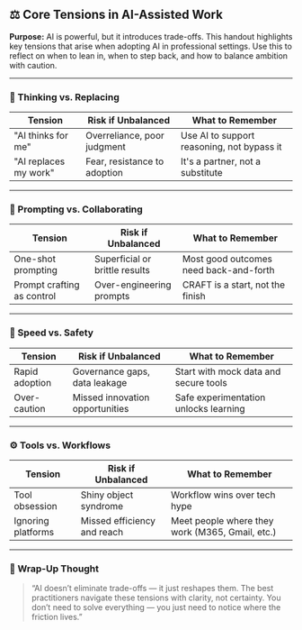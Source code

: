 ## ⚖️ Core Tensions in AI-Assisted Work

**Purpose:** AI is powerful, but it introduces trade-offs. This handout highlights key tensions that arise when adopting AI in professional settings. Use this to reflect on when to lean in, when to step back, and how to balance ambition with caution.

---

### 🧠 Thinking vs. Replacing

| Tension               | Risk if Unbalanced           | What to Remember                           |
| --------------------- | ---------------------------- | ------------------------------------------ |
| "AI thinks for me"    | Overreliance, poor judgment  | Use AI to support reasoning, not bypass it |
| "AI replaces my work" | Fear, resistance to adoption | It's a partner, not a substitute           |

---

### 🎯 Prompting vs. Collaborating

| Tension                    | Risk if Unbalanced             | What to Remember                       |
| -------------------------- | ------------------------------ | -------------------------------------- |
| One-shot prompting         | Superficial or brittle results | Most good outcomes need back-and-forth |
| Prompt crafting as control | Over-engineering prompts       | CRAFT is a start, not the finish       |

---

### 🔐 Speed vs. Safety

| Tension        | Risk if Unbalanced              | What to Remember                      |
| -------------- | ------------------------------- | ------------------------------------- |
| Rapid adoption | Governance gaps, data leakage   | Start with mock data and secure tools |
| Over-caution   | Missed innovation opportunities | Safe experimentation unlocks learning |

---

### ⚙️ Tools vs. Workflows

| Tension            | Risk if Unbalanced          | What to Remember                                |
| ------------------ | --------------------------- | ----------------------------------------------- |
| Tool obsession     | Shiny object syndrome       | Workflow wins over tech hype                    |
| Ignoring platforms | Missed efficiency and reach | Meet people where they work (M365, Gmail, etc.) |

---

### 💬 Wrap-Up Thought

> “AI doesn’t eliminate trade-offs — it just reshapes them. The best practitioners navigate these tensions with clarity, not certainty. You don’t need to solve everything — you just need to notice where the friction lives.”

